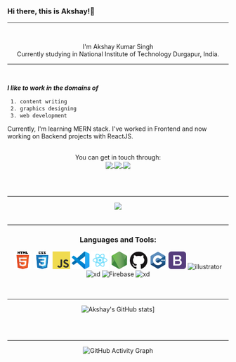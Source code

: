 ### Hi there, this is Akshay!👋

<hr/>

<!-- ![](https://komarev.com/ghpvc/?username=Akshay_kumar01&color=green&style=flat) -->
<br>
<p align='center'>
I'm Akshay Kumar Singh <br>
Currently studying in National Institute of Technology Durgapur, India. <hr>

<br>

***I like to work in the domains of*** 
 
     1. content writing  
     2. graphics designing
     3. web development  
 
 Currently, I'm learning MERN stack. I've worked in Frontend and now working on Backend projects with ReactJS. 
 
</p> <br>

<div align='center'>
 You can get in touch through: 
  <br>
<a href="https://www.linkedin.com/in/akshay-kumar-singh-56a4aa202/">
  <img align='center' src="https://img.icons8.com/doodle/32/000000/linkedin--v2.png"/>
</a>
<a href="https://www.facebook.com/akshaykumar.singh.5036" rel="nofollw">
  <img align='center' src="https://img.icons8.com/doodle/32/000000/facebook-new.png"/>
</a>
<a href="https://www.instagram.com/aks_7933/" rel="nofollw">
  <img align='center' src="https://img.icons8.com/doodle/32/000000/instagram-new.png"/>
</a>

<br><br>
 
<hr/>
<img src='https://github-readme-streak-stats.herokuapp.com/?user=Akshay-kumar01&currStreakNum=2FD3EB&fire=pink&sideLabels=F00&theme=dark'>
<br><br>

<hr/>

### Languages and Tools:

<div align="center">


<img  alt="HTML5" width="40px" src="https://raw.githubusercontent.com/github/explore/80688e429a7d4ef2fca1e82350fe8e3517d3494d/topics/html/html.png" />
<img alt="CSS3" width="40px" src="https://raw.githubusercontent.com/github/explore/80688e429a7d4ef2fca1e82350fe8e3517d3494d/topics/css/css.png" />
<img alt="JavaScript" width="40px" src="https://raw.githubusercontent.com/github/explore/80688e429a7d4ef2fca1e82350fe8e3517d3494d/topics/javascript/javascript.png" />
 <img alt="Visual Studio Code" width="40px" src="https://raw.githubusercontent.com/github/explore/80688e429a7d4ef2fca1e82350fe8e3517d3494d/topics/visual-studio-code/visual-studio-code.png" />
<img alt="React" width="40px" src="https://raw.githubusercontent.com/github/explore/80688e429a7d4ef2fca1e82350fe8e3517d3494d/topics/react/react.png" />
<img  alt="Node.js" width="40px" src="https://raw.githubusercontent.com/github/explore/80688e429a7d4ef2fca1e82350fe8e3517d3494d/topics/nodejs/nodejs.png" />

<img  alt="GitHub" width="40px" src="https://raw.githubusercontent.com/github/explore/78df643247d429f6cc873026c0622819ad797942/topics/github/github.png" />

<img  alt="C++" width="40px" src="https://raw.githubusercontent.com/github/explore/80688e429a7d4ef2fca1e82350fe8e3517d3494d/topics/cpp/cpp.png" />
<img  alt="bootstrap" width="40px" src="https://raw.githubusercontent.com/github/explore/80688e429a7d4ef2fca1e82350fe8e3517d3494d/topics/bootstrap/bootstrap.png" />

<img  src="https://www.vectorlogo.zone/logos/adobe_illustrator/adobe_illustrator-icon.svg" alt="illustrator" width="40" height="40"/>
<img  src="https://cdn.worldvectorlogo.com/logos/adobe-photoshop-2.svg" alt="xd" width="40" height="40"/> 

<img src="https://image.pngaaa.com/432/3425432-middle.png" alt="Firebase" width="40" height="40"/>

 <img src="https://www.vectorlogo.zone/logos/mongodb/mongodb-icon.svg" alt="xd" width="40" height="40"/>
</div>
<br><br>

<hr/>

![Akshay's GitHub stats](https://github-readme-stats.vercel.app/api?username=akshay-kumar01&theme=radical)]

<br>
  

<!--  <details>
  <summary> :zap: Github Stats </summary>
  
  <img align="center" alt="Akshay's Github Stats" src="https://github.com/akshay-kumar01/github-readme-stats/api/pin/?username=akshay-kumar01&show_icons=ture&hide_border=true"/>
  
 </details> -->
<!--   [![Top Langs](https://github.com/anuraghazra/github-readme-stats/api/top-langs/?username=Akshay-kumar01&theme=blue-green&show_icons=true&layout=compact)]
 
<a href="https://github.com/akshay-kumar01/github-readme-stats">
  <img align="center" src="https://github-readme-stats.vercel.app/api/pin/?username=akshay-kumar01&repo=github-readme-stats" />
</a>
<a href="https://github.com/akshay-kumar01/convoychat">
  <img align="center" src="https://github-readme-stats.vercel.app/api/pin/?username=akshay-kumar01&repo=convoychat" />
</a> -->

 
<br>

<hr/>


![GitHub Activity Graph](https://activity-graph.herokuapp.com/graph?username=Akshay-kumar01&theme=github&count_private=true)  



</div>
